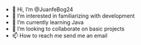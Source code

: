 - 👋 Hi, I’m @JuanfeBog24
- 👀 I’m interested in familiarizing with development
- 🌱 I’m currently learning Java
- 💞️ I’m looking to collaborate on basic projects
- 📫 How to reach me send me an email

<!---
JuanfeBog24/JuanfeBog24 is a ✨ special ✨ repository because its `README.md` (this file) appears on your GitHub profile.
You can click the Preview link to take a look at your changes.
--->
